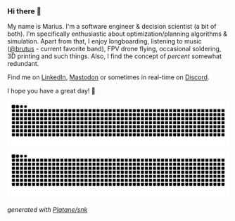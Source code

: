 ### Hi there 👋

My name is Marius. I'm a software engineer & decision scientist (a bit of both). I'm specifically enthusiastic about optimization/planning algorithms & simulation. Apart from that, I enjoy longboarding, listening to music ([@brutus](https://youtu.be/EBRYSlKDlws) - current favorite band), FPV drone flying, occasional soldering, 3D printing and such things. Also, I find the concept of _percent_ somewhat redundant.

Find me on [LinkedIn](https://www.linkedin.com/in/merschformann/), [Mastodon](https://hachyderm.io/@merschformann) or sometimes in real-time on [Discord](https://discord.gg/YGNWJAC32J).

I hope you have a great day! 🤗

![GitHub Snake Light](https://raw.githubusercontent.com/merschformann/merschformann/output/github-snake-hue18.svg#gh-light-mode-only)
![GitHub Snake Dark](https://raw.githubusercontent.com/merschformann/merschformann/output/github-snake-hue198.svg#gh-dark-mode-only)

_generated with [Platane/snk](https://github.com/Platane/snk)_
